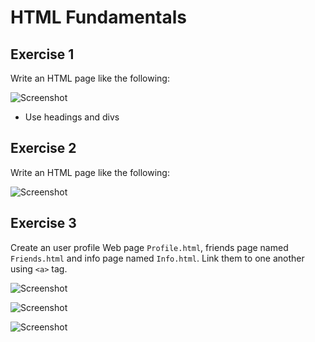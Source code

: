 # HTML Fundamentals

## Exercise 1
Write an HTML page like the following:

![Screenshot](https://raw.github.com/jasssonpet/TelerikAcademy/master/html-basics/1.HTMLFundamentals/1.RunnersHome.png)

* Use headings and divs

## Exercise 2
Write an HTML page like the following:

![Screenshot](https://raw.github.com/jasssonpet/TelerikAcademy/master/html-basics/1.HTMLFundamentals/2.Sublists.png)

## Exercise 3
Create an user profile Web page `Profile.html`, friends page named `Friends.html` and info page named `Info.html`. Link them to one another using `<a>` tag.

![Screenshot](https://raw.github.com/jasssonpet/TelerikAcademy/master/html-basics/1.HTMLFundamentals/3.Profile.png)

![Screenshot](https://raw.github.com/jasssonpet/TelerikAcademy/master/html-basics/1.HTMLFundamentals/3.Info.png)

![Screenshot](https://raw.github.com/jasssonpet/TelerikAcademy/master/html-basics/1.HTMLFundamentals/3.Friends.png)
